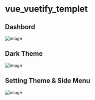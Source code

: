 # vue_vuetify_templet
## Dashbord
![image](https://user-images.githubusercontent.com/32299659/95458794-5e245980-097b-11eb-89cf-5f70039fd88c.png)
## Dark Theme
![image](https://user-images.githubusercontent.com/32299659/95458915-8a3fda80-097b-11eb-9218-933045aa9f9d.png)
## Setting Theme & Side Menu
![image](https://user-images.githubusercontent.com/32299659/95459250-105c2100-097c-11eb-97cb-38965300aa89.png)
